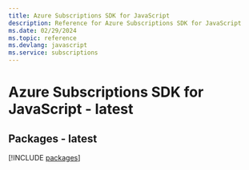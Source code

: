 ```yaml
---
title: Azure Subscriptions SDK for JavaScript
description: Reference for Azure Subscriptions SDK for JavaScript
ms.date: 02/29/2024
ms.topic: reference
ms.devlang: javascript
ms.service: subscriptions
---
```

# Azure Subscriptions SDK for JavaScript - latest
## Packages - latest
[!INCLUDE [packages](subscriptions-index.md)]
